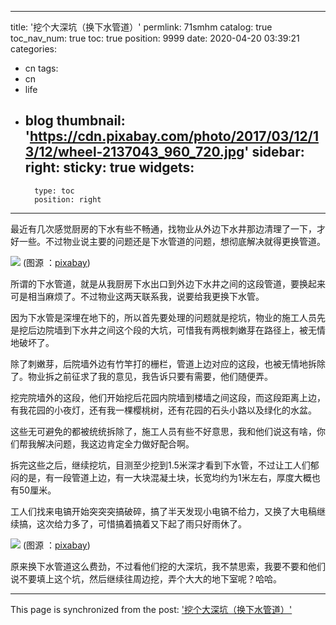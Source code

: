 
---
title: '挖个大深坑（换下水管道）'
permlink: 71smhm
catalog: true
toc_nav_num: true
toc: true
position: 9999
date: 2020-04-20 03:39:21
categories:
- cn
tags:
- cn
- life
- blog
thumbnail: 'https://cdn.pixabay.com/photo/2017/03/12/13/12/wheel-2137043_960_720.jpg'
sidebar:
    right:
        sticky: true
widgets:
    -
        type: toc
        position: right
---


最近有几次感觉厨房的下水有些不畅通，找物业从外边下水井那边清理了一下，才好一些。不过物业说主要的问题还是下水管道的问题，想彻底解决就得更换管道。

![](https://cdn.pixabay.com/photo/2017/03/12/13/12/wheel-2137043_960_720.jpg)
(图源 ：[pixabay](https://pixabay.com/))

所谓的下水管道，就是从我厨房下水出口到外边下水井之间的这段管道，要换起来可是相当麻烦了。不过物业这两天联系我，说要给我更换下水管。

因为下水管是深埋在地下的，所以首先要处理的问题就是挖坑，物业的施工人员先是挖后边院墙到下水井之间这个段的大坑，可惜我有两根刺嫩芽在路径上，被无情地破坏了。

除了刺嫩芽，后院墙外边有竹竿打的栅栏，管道上边对应的这段，也被无情地拆除了。物业拆之前征求了我的意见，我告诉只要有需要，他们随便弄。

挖完院墙外的这段，他们开始挖后花园内院墙到楼墙之间这段，而这段距离上边，有我花园的小夜灯，还有我一棵樱桃树，还有花园的石头小路以及绿化的水盆。

这些无可避免的都被统统拆除了，施工人员有些不好意思，我和他们说这有啥，你们帮我解决问题，我这边肯定全力做好配合啊。

拆完这些之后，继续挖坑，目测至少挖到1.5米深才看到下水管，不过让工人们郁闷的是，有一段管道上边，有一大块混凝土块，长宽均约为1米左右，厚度大概也有50厘米。

工人们找来电镐开始突突突搞破碎，搞了半天发现小电镐不给力，又换了大电稿继续搞，这次给力多了，可惜搞着搞着又下起了雨只好雨休了。

![](https://cdn.pixabay.com/photo/2015/10/27/12/29/water-1008977_960_720.jpg)
(图源 ：[pixabay](https://pixabay.com/))

原来换下水管道这么费劲，不过看他们挖的大深坑，我不禁思索，我要不要和他们说不要填上这个坑，然后继续往周边挖，弄个大大的地下室呢？哈哈。

- - -

This page is synchronized from the post: ['挖个大深坑（换下水管道）'](https://steemit.com/@oflyhigh/71smhm)
